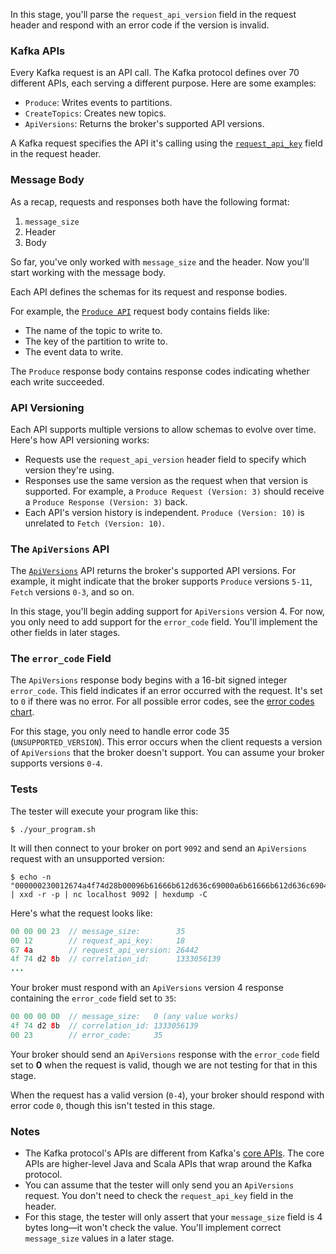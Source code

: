 In this stage, you'll parse the `request_api_version` field in the request header and respond with an error code if the version is invalid.

### Kafka APIs

Every Kafka request is an API call. The Kafka protocol defines over 70 different APIs, each serving a different purpose. Here are some examples:
- `Produce`: Writes events to partitions.
- `CreateTopics`: Creates new topics.
- `ApiVersions`: Returns the broker's supported API versions.

A Kafka request specifies the API it's calling using the [`request_api_key`](https://kafka.apache.org/protocol.html#protocol_api_keys) field in the request header.

### Message Body

As a recap, requests and responses both have the following format:

1. `message_size`
2. Header
3. Body

So far, you've only worked with `message_size` and the header. Now you'll start working with the message body.

Each API defines the schemas for its request and response bodies. 

For example, the [`Produce API`](https://kafka.apache.org/protocol.html#The_Messages_Produce) request body contains fields like:

- The name of the topic to write to.
- The key of the partition to write to.
- The event data to write.

The `Produce` response body contains response codes indicating whether each write succeeded.

### API Versioning

Each API supports multiple versions to allow schemas to evolve over time. Here's how API versioning works:

- Requests use the `request_api_version` header field to specify which version they're using.
- Responses use the same version as the request when that version is supported. For example, a `Produce Request (Version: 3)` should receive a `Produce Response (Version: 3)` back.
- Each API's version history is independent. `Produce (Version: 10)` is unrelated to `Fetch (Version: 10)`.

### The `ApiVersions` API

The [`ApiVersions`](https://kafka.apache.org/protocol.html#The_Messages_ApiVersions) API returns the broker's supported API versions. For example, it might indicate that the broker supports `Produce` versions `5-11`, `Fetch` versions `0-3`, and so on.

In this stage, you'll begin adding support for `ApiVersions` version 4. For now, you only need to add support for the `error_code` field. You'll implement the other fields in later stages.

### The `error_code` Field

The `ApiVersions` response body begins with a 16-bit signed integer `error_code`. This field indicates if an error occurred with the request. It's set to `0` if there was no error. For all possible error codes, see the [error codes chart](https://kafka.apache.org/protocol.html#protocol_error_codes).

For this stage, you only need to handle error code 35 (`UNSUPPORTED_VERSION`). This error occurs when the client requests a version of `ApiVersions` that the broker doesn't support. You can assume your broker supports versions `0-4`.

### Tests

The tester will execute your program like this:

```
$ ./your_program.sh
```

It will then connect to your broker on port `9092` and send an `ApiVersions` request with an unsupported version:

```
$ echo -n "000000230012674a4f74d28b00096b61666b612d636c69000a6b61666b612d636c6904302e3100" | xxd -r -p | nc localhost 9092 | hexdump -C
```

Here's what the request looks like:

```java
00 00 00 23  // message_size:        35
00 12        // request_api_key:     18
67 4a        // request_api_version: 26442
4f 74 d2 8b  // correlation_id:      1333056139
...
```

Your broker must respond with an `ApiVersions` version 4 response containing the `error_code` field set to `35`:
```java
00 00 00 00  // message_size:   0 (any value works)
4f 74 d2 8b  // correlation_id: 1333056139
00 23        // error_code:     35
```

Your broker should send an `ApiVersions` response with the `error_code` field set to **0** when the request is valid, though we are not testing for that in this stage.

When the request has a valid version (`0-4`), your broker should respond with error code `0`, though this isn't tested in this stage.

### Notes

- The Kafka protocol's APIs are different from Kafka's [core APIs](https://kafka.apache.org/documentation/#intro_apis). The core APIs are higher-level Java and Scala APIs that wrap around the Kafka protocol.
- You can assume that the tester will only send you an `ApiVersions` request. You don't need to check the `request_api_key` field in the header.
- For this stage, the tester will only assert that your `message_size` field is 4 bytes long—it won't check the value. You'll implement correct `message_size` values in a later stage.
